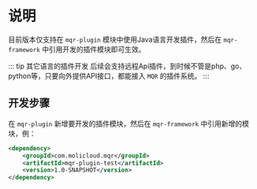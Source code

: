 # 说明
目前<Badge text="Beta" type="warning" vertical="middle" />版本仅支持在 `mqr-plugin` 模块中使用Java语言开发插件，然后在 `mqr-framework` 中引用开发的插件模块即可生效。

::: tip 其它语言的插件开发
后续会支持远程Api插件，到时候不管是php、go、python等，只要向外提供API接口，都能接入 `MQR` 的插件系统。
:::

## 开发步骤
在 `mqr-plugin` 新增要开发的插件模块，然后在 `mqr-framework` 中引用新增的模块，例：
``` xml
<dependency>
    <groupId>com.molicloud.mqr</groupId>
    <artifactId>mqr-plugin-test</artifactId>
    <version>1.0-SNAPSHOT</version>
</dependency>
```